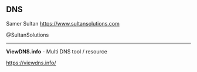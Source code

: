 ## DNS

Samer Sultan
https://www.sultansolutions.com

@SultanSolutions

---


**ViewDNS.info** - Multi DNS tool / resource 

https://viewdns.info/

&nbsp;
&nbsp;
